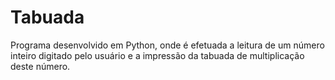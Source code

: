 # Tabuada

Programa desenvolvido em Python, onde é efetuada a leitura de um número inteiro digitado pelo usuário e a impressão da tabuada de multiplicação deste número.
